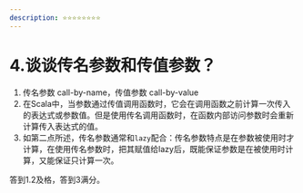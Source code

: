 ```yaml
---
description: ⭐️⭐️⭐️⭐️⭐️⭐️⭐️⭐️
---
```


# 4.谈谈传名参数和传值参数？

1. 传名参数 call-by-name，传值参数 call-by-value
2. 在Scala中，当参数通过传值调用函数时，它会在调用函数之前计算一次传入的表达式或参数值。但是使用传名调用函数时，在函数内部访问参数时会重新计算传入表达式的值。
3. 如第二点所述，传名参数通常和`lazy`配合：传名参数特点是在参数被使用时才计算，在使用传名参数时，把其赋值给lazy后，既能保证参数是在被使用时计算，又能保证只计算一次。

答到1.2及格，答到3满分。
